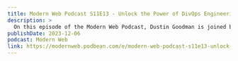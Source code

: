 ```yaml
---
title: Modern Web Podcast S11E13 - Unlock the Power of DivOps Engineering with Ben Ilegbodu and Jonathan Creamer
description: >
  On this episode of the Modern Web Podcast, Dustin Goodman is joined by Ben Ilegbodu and Jonathan Creamer to discuss the role of DivOps engineering. They discuss the “back-end” of front-end development and the complexities of shipping modern front-ends to the web. They discuss the transition from backend engineering to DevOps, explore insights from Jonathan Creamer on managing a fork of Yarn, emphasize the ongoing need for DivOps engineering for innovation, delve into the concept of sublinear scaling, and highlight the importance of documenting decisions to enable scaling businesses.
publishDate: 2023-12-06
podcast: Modern Web
link: https://modernweb.podbean.com/e/modern-web-podcast-s11e13-unlock-the-power-of-divops-engineering-with-ben-ilegbodu-and-jonathan-creamer/
---
```

